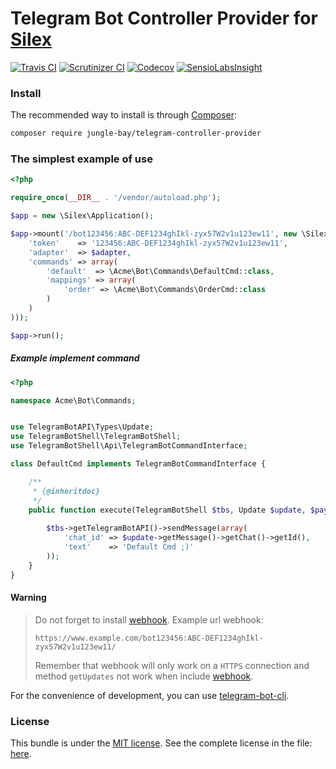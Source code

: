 # Telegram Bot Controller Provider for [Silex](https://silex.symfony.com/)

[![Travis CI](https://img.shields.io/travis/jungle-bay/telegram-bot-controller-provider.svg?style=flat)](https://travis-ci.org/jungle-bay/telegram-bot-controller-provider)
[![Scrutinizer CI](https://img.shields.io/scrutinizer/g/jungle-bay/telegram-bot-controller-provider.svg?style=flat)](https://scrutinizer-ci.com/g/jungle-bay/telegram-bot-controller-provider)
[![Codecov](https://img.shields.io/codecov/c/github/jungle-bay/telegram-bot-controller-provider.svg?style=flat)](https://codecov.io/gh/jungle-bay/telegram-bot-controller-provider)
[![SensioLabsInsight](https://img.shields.io/sensiolabs/i/46abe828-3d9f-4ef4-9663-aaa94d6239f4.svg?style=flat)](https://insight.sensiolabs.com/projects/46abe828-3d9f-4ef4-9663-aaa94d6239f4)

### Install

The recommended way to install is through [Composer](https://getcomposer.org):

```bash
composer require jungle-bay/telegram-controller-provider
```

### The simplest example of use

```php
<?php

require_once(__DIR__ . '/vendor/autoload.php');

$app = new \Silex\Application();

$app->mount('/bot123456:ABC-DEF1234ghIkl-zyx57W2v1u123ew11', new \Silex\Provider\TelegramBotControllerProvider(array(
    'token'    => '123456:ABC-DEF1234ghIkl-zyx57W2v1u123ew11',          // Your token bot.
    'adapter'  => $adapter,                                             // This adapter for Scrapbook library. See the complete: https://github.com/matthiasmullie/scrapbook#adapters
    'commands' => array(
        'default'  => \Acme\Bot\Commands\DefaultCmd::class,             // This command will work by default if no command is found. (optional)
        'mappings' => array(                                            // This is the list of registered commands for the bot. (optional)
            'order' => \Acme\Bot\Commands\OrderCmd::class
        )
    )
)));

$app->run();
```

##### Example implement command

```php
<?php

namespace Acme\Bot\Commands;


use TelegramBotAPI\Types\Update;
use TelegramBotShell\TelegramBotShell;
use TelegramBotShell\Api\TelegramBotCommandInterface;

class DefaultCmd implements TelegramBotCommandInterface {

    /**
     * {@inheritdoc}
     */
    public function execute(TelegramBotShell $tbs, Update $update, $payload = null) {
        
        $tbs->getTelegramBotAPI()->sendMessage(array(
            'chat_id' => $update->getMessage()->getChat()->getId(),
            'text'    => 'Default Cmd ;)'
        ));
    }
}
```

#### Warning

> Do not forget to install [webhook](https://core.telegram.org/bots/api#setwebhook). Example url webhook:
>
> ```https://www.example.com/bot123456:ABC-DEF1234ghIkl-zyx57W2v1u123ew11/```
>
> Remember that webhook will only work on a ```HTTPS``` connection and method ```getUpdates``` not work when include [webhook](https://core.telegram.org/bots/api#setwebhook).

For the convenience of development, you can use [telegram-bot-cli](https://github.com/jungle-bay/telegram-bot-cli).

### License

This bundle is under the [MIT license](http://opensource.org/licenses/MIT). See the complete license in the file: [here](https://github.com/jungle-bay/telegram-bot-controller-provider/blob/master/license.txt).
